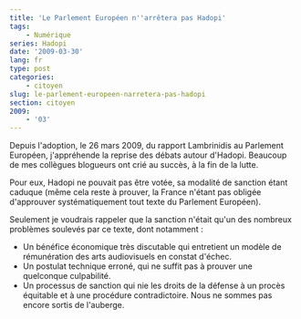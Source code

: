 ```yaml
---
title: 'Le Parlement Européen n''arrêtera pas Hadopi'
tags:
    - Numérique
series: Hadopi
date: '2009-03-30'
lang: fr
type: post
categories:
    - citoyen
slug: le-parlement-europeen-narretera-pas-hadopi
section: citoyen
2009:
    - '03'
---
```


Depuis l'adoption, le 26 mars 2009, du rapport Lambrinidis au Parlement Européen, j'appréhende la reprise des débats autour d'Hadopi. Beaucoup de mes collègues blogueurs ont crié au succès, à la fin de la lutte.

<!--more-->

Pour eux, Hadopi ne pouvait pas être votée, sa modalité de sanction étant caduque (même cela reste à prouver, la France n'étant pas obligée d'approuver systématiquement tout texte du Parlement Européen).

Seulement je voudrais rappeler que la sanction n'était qu'un des nombreux problèmes soulevés par ce texte, dont notamment&nbsp;:

*   Un bénéfice économique très discutable qui entretient un modèle de rémunération des arts audiovisuels en constat d'échec.
*   Un postulat technique erroné, qui ne suffit pas à prouver une quelconque culpabilité.
*   Un processus de sanction qui nie les droits de la défense à un procès équitable et à une procédure contradictoire.
Nous ne sommes pas encore sortis de l'auberge.
